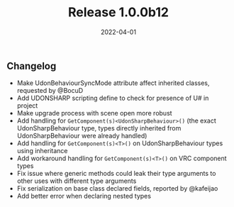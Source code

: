 ﻿---
slug: release-1.0.0b12
title: Release 1.0.0b12
date: 2022-04-01
authors: [merlin]
tags: [release beta]
---

## Changelog
- Make UdonBehaviourSyncMode attribute affect inherited classes, requested by @BocuD
- Add UDONSHARP scripting define to check for presence of U# in project
- Make upgrade process with scene open more robust
- Add handling for `GetComponent(s)<UdonSharpBehaviour>()` (the exact UdonSharpBehaviour type, types directly inherited from UdonSharpBehaviour were already handled)
- Add handling for `GetComponent(s)<T>()` on UdonSharpBehaviour types using inheritance
- Add workaround handling for `GetComponent(s)<T>()` on VRC component types
- Fix issue where generic methods could leak their type arguments to other uses with different type arguments
- Fix serialization on base class declared fields, reported by @kafeijao
- Add better error when declaring nested types
